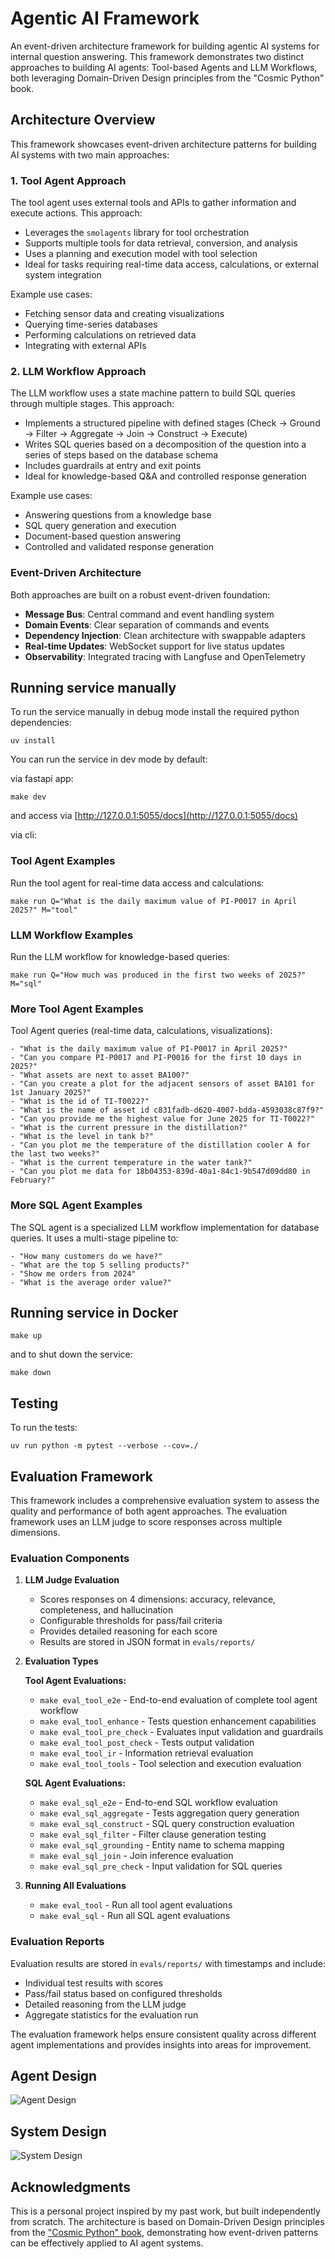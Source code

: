 # Agentic AI Framework

An event-driven architecture framework for building agentic AI systems for internal question answering. This framework demonstrates two distinct approaches to building AI agents: Tool-based Agents and LLM Workflows, both leveraging Domain-Driven Design principles from the "Cosmic Python" book.

## Architecture Overview

This framework showcases event-driven architecture patterns for building AI systems with two main approaches:

### 1. Tool Agent Approach
The tool agent uses external tools and APIs to gather information and execute actions. This approach:
- Leverages the `smolagents` library for tool orchestration
- Supports multiple tools for data retrieval, conversion, and analysis
- Uses a planning and execution model with tool selection
- Ideal for tasks requiring real-time data access, calculations, or external system integration

Example use cases:
- Fetching sensor data and creating visualizations
- Querying time-series databases
- Performing calculations on retrieved data
- Integrating with external APIs

### 2. LLM Workflow Approach
The LLM workflow uses a state machine pattern to build SQL queries through multiple stages. This approach:
- Implements a structured pipeline with defined stages (Check → Ground → Filter → Aggregate → Join → Construct → Execute)
- Writes SQL queries based on a decomposition of the question into a series of steps based on the database schema
- Includes guardrails at entry and exit points
- Ideal for knowledge-based Q&A and controlled response generation

Example use cases:
- Answering questions from a knowledge base
- SQL query generation and execution
- Document-based question answering
- Controlled and validated response generation

### Event-Driven Architecture

Both approaches are built on a robust event-driven foundation:
- **Message Bus**: Central command and event handling system
- **Domain Events**: Clear separation of commands and events
- **Dependency Injection**: Clean architecture with swappable adapters
- **Real-time Updates**: WebSocket support for live status updates
- **Observability**: Integrated tracing with Langfuse and OpenTelemetry

## Running service manually

To run the service manually in debug mode install the required python dependencies:

`uv install`

You can run the service in dev mode by default:

via fastapi app:
```
make dev
```
and access via [http://127.0.0.1:5055/docs](http://127.0.0.1:5055/docs)

via cli:

### Tool Agent Examples

Run the tool agent for real-time data access and calculations:
```
make run Q="What is the daily maximum value of PI-P0017 in April 2025?" M="tool"
```

### LLM Workflow Examples

Run the LLM workflow for knowledge-based queries:
```
make run Q="How much was produced in the first two weeks of 2025?" M="sql"
```

### More Tool Agent Examples

Tool Agent queries (real-time data, calculations, visualizations):
```
- "What is the daily maximum value of PI-P0017 in April 2025?"
- "Can you compare PI-P0017 and PI-P0016 for the first 10 days in 2025?"
- "What assets are next to asset BA100?"
- "Can you create a plot for the adjacent sensors of asset BA101 for 1st January 2025?"
- "What is the id of TI-T0022?"
- "What is the name of asset id c831fadb-d620-4007-bdda-4593038c87f9?"
- "Can you provide me the highest value for June 2025 for TI-T0022?"
- "What is the current pressure in the distillation?"
- "What is the level in tank b?"
- "Can you plot me the temperature of the distillation cooler A for the last two weeks?"
- "What is the current temperature in the water tank?"
- "Can you plot me data for 18b04353-839d-40a1-84c1-9b547d09dd80 in February?"
```


### More SQL Agent Examples

The SQL agent is a specialized LLM workflow implementation for database queries. It uses a multi-stage pipeline to:
```
- "How many customers do we have?"
- "What are the top 5 selling products?"
- "Show me orders from 2024"
- "What is the average order value?"
```

## Running service in Docker


```
make up
```

and to shut down the service:

```
make down
```

## Testing

To run the tests:

`uv run python -m pytest --verbose --cov=./`

## Evaluation Framework

This framework includes a comprehensive evaluation system to assess the quality and performance of both agent approaches. The evaluation framework uses an LLM judge to score responses across multiple dimensions.

### Evaluation Components

1. **LLM Judge Evaluation**
   - Scores responses on 4 dimensions: accuracy, relevance, completeness, and hallucination
   - Configurable thresholds for pass/fail criteria
   - Provides detailed reasoning for each score
   - Results are stored in JSON format in `evals/reports/`

2. **Evaluation Types**

   **Tool Agent Evaluations:**
   - `make eval_tool_e2e` - End-to-end evaluation of complete tool agent workflow
   - `make eval_tool_enhance` - Tests question enhancement capabilities
   - `make eval_tool_pre_check` - Evaluates input validation and guardrails
   - `make eval_tool_post_check` - Tests output validation
   - `make eval_tool_ir` - Information retrieval evaluation
   - `make eval_tool_tools` - Tool selection and execution evaluation

   **SQL Agent Evaluations:**
   - `make eval_sql_e2e` - End-to-end SQL workflow evaluation
   - `make eval_sql_aggregate` - Tests aggregation query generation
   - `make eval_sql_construct` - SQL query construction evaluation
   - `make eval_sql_filter` - Filter clause generation testing
   - `make eval_sql_grounding` - Entity name to schema mapping
   - `make eval_sql_join` - Join inference evaluation
   - `make eval_sql_pre_check` - Input validation for SQL queries

3. **Running All Evaluations**
   - `make eval_tool` - Run all tool agent evaluations
   - `make eval_sql` - Run all SQL agent evaluations

### Evaluation Reports

Evaluation results are stored in `evals/reports/` with timestamps and include:
- Individual test results with scores
- Pass/fail status based on configured thresholds
- Detailed reasoning from the LLM judge
- Aggregate statistics for the evaluation run

The evaluation framework helps ensure consistent quality across different agent implementations and provides insights into areas for improvement.


## Agent Design

![Agent Design](architecture/agent_design.png)


## System Design

![System Design](architecture/system_design.png)



## Acknowledgments

This is a personal project inspired by my past work, but built independently from scratch. The architecture is based on Domain-Driven Design principles from the ["Cosmic Python" book](https://www.cosmicpython.com/), demonstrating how event-driven patterns can be effectively applied to AI agent systems.
